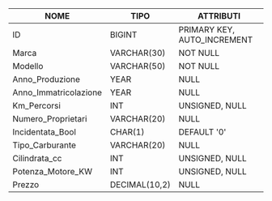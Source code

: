 
| **NOME**              | **TIPO**      | **ATTRIBUTI**               |
| --------------------- | ------------- | --------------------------- |
| ID                    | BIGINT        | PRIMARY KEY, AUTO_INCREMENT |
| Marca                 | VARCHAR(30)   | NOT NULL                    |
| Modello               | VARCHAR(50)   | NOT NULL                    |
| Anno_Produzione       | YEAR          | NULL                        |
| Anno_Immatricolazione | YEAR          | NULL                        |
| Km_Percorsi           | INT           | UNSIGNED, NULL              |
| Numero_Proprietari    | VARCHAR(20)   | NULL                        |
| Incidentata_Bool      | CHAR(1)       | DEFAULT '0'                 |
| Tipo_Carburante       | VARCHAR(20)   | NULL                        |
| Cilindrata_cc         | INT           | UNSIGNED, NULL              |
| Potenza_Motore_KW     | INT           | UNSIGNED, NULL              |
| Prezzo                | DECIMAL(10,2) | NULL                        |
